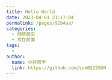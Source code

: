 ```yaml
---
title: Hello World
date: 2023-04-01 21:17:04
permalink: /pages/92b4aa/
categories:
  - 网络爬虫
  - 写在前面
tags:
  - 
author: 
  name: 小孙同学
  link: https://github.com/sun0225SUN
---
```

